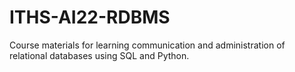 # ITHS-AI22-RDBMS
Course materials for learning communication and administration of relational databases using SQL and Python.
